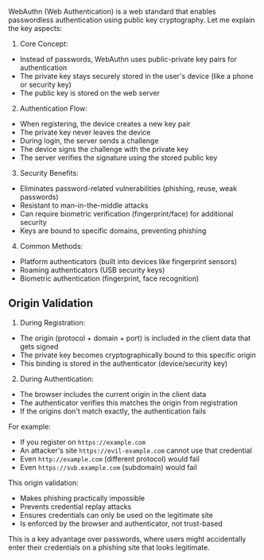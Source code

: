 WebAuthn (Web Authentication) is a web standard that enables passwordless authentication using public key cryptography. Let me explain the key aspects:

1. Core Concept:
- Instead of passwords, WebAuthn uses public-private key pairs for authentication
- The private key stays securely stored in the user's device (like a phone or security key)
- The public key is stored on the web server

2. Authentication Flow:
- When registering, the device creates a new key pair
- The private key never leaves the device
- During login, the server sends a challenge
- The device signs the challenge with the private key
- The server verifies the signature using the stored public key

3. Security Benefits:
- Eliminates password-related vulnerabilities (phishing, reuse, weak passwords)
- Resistant to man-in-the-middle attacks
- Can require biometric verification (fingerprint/face) for additional security
- Keys are bound to specific domains, preventing phishing

4. Common Methods:
- Platform authenticators (built into devices like fingerprint sensors)
- Roaming authenticators (USB security keys)
- Biometric authentication (fingerprint, face recognition)


## Origin Validation

1. During Registration:
- The origin (protocol + domain + port) is included in the client data that gets signed
- The private key becomes cryptographically bound to this specific origin
- This binding is stored in the authenticator (device/security key)

2. During Authentication:
- The browser includes the current origin in the client data
- The authenticator verifies this matches the origin from registration
- If the origins don't match exactly, the authentication fails

For example:
- If you register on `https://example.com`
- An attacker's site `https://evil-example.com` cannot use that credential
- Even `http://example.com` (different protocol) would fail
- Even `https://sub.example.com` (subdomain) would fail

This origin validation:
- Makes phishing practically impossible
- Prevents credential replay attacks
- Ensures credentials can only be used on the legitimate site
- Is enforced by the browser and authenticator, not trust-based

This is a key advantage over passwords, where users might accidentally enter their credentials on a phishing site that looks legitimate.